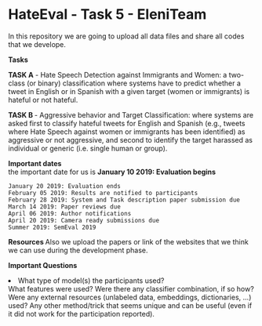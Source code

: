 # HateEval - Task 5 - EleniTeam

In this repository we are going to upload all data files and share all codes that we develope.</br>

<b> Tasks </b>

<b>TASK A</b> - Hate Speech Detection against Immigrants and Women: a two-class (or binary) classification where systems have to   predict whether a tweet in English or in Spanish with a given target (women or immigrants) is hateful or not hateful.

<b>TASK B </b> - Aggressive behavior and Target Classification: where systems are asked first to classify hateful tweets for English and Spanish (e.g., tweets where Hate Speech against women or immigrants has been identified) as aggressive or not aggressive, and second to identify the target harassed as individual or generic (i.e. single human or group).

<b>Important dates</b></br>
 the important date for us is <b> January 10 2019: Evaluation begins</b>

    January 20 2019: Evaluation ends
    February 05 2019: Results are notified to participants
    February 28 2019: System and Task description paper submission due
    March 14 2019: Paper reviews due
    April 06 2019: Author notifications
    April 20 2019: Camera ready submissions due
    Summer 2019: SemEval 2019
    
   
 <b> Resources </b>
 Also we upload the papers or link of the websites that we think we can use during the development phase.

 <b> Important Questions </b>
    <li> What type of model(s) the participants used? </li>
    What features were used?
    Were there any classifier combination, if so how?
    Were any external resources (unlabeled data, embeddings, dictionaries, ...) used?
    Any other method/trick that seems unique and can be useful (even if it did not work for the participation reported).


